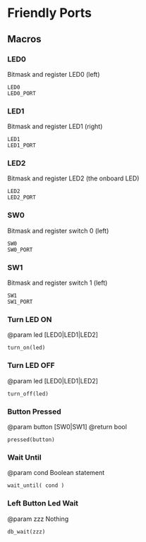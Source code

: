 # Friendly Ports

## Macros

### LED0

Bitmask and register LED0 (left)

```
LED0
LED0_PORT
```

### LED1

Bitmask and register LED1 (right)
  
```
LED1
LED1_PORT
```

### LED2

Bitmask and register LED2 (the onboard LED)

```
LED2
LED2_PORT
```

### SW0

Bitmask and register switch 0 (left)

```
SW0
SW0_PORT
```

### SW1

Bitmask and register switch 1 (left)

```
SW1
SW1_PORT
```

### Turn LED ON

@param led [LED0|LED1|LED2]

```
turn_on(led)
```

### Turn LED OFF

@param led [LED0|LED1|LED2]

```
turn_off(led)
```

### Button Pressed

@param button [SW0|SW1]
@return bool

```
pressed(button)
```

### Wait Until

@param cond Boolean statement

```
wait_until( cond )
```

### Left Button Led Wait

@param zzz Nothing

```
db_wait(zzz)
```

